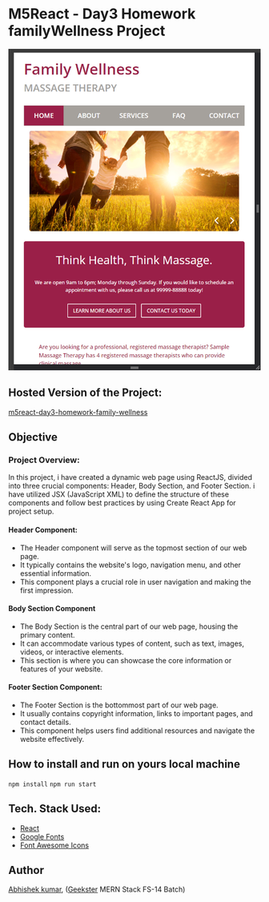 # M5React - Day3 Homework familyWellness Project
![](thumbnail.png)

## Hosted Version of the Project:
[m5react-day3-homework-family-wellness](https://m5react-day3-homework-family-wellness.vercel.app/)

## Objective
### Project Overview:
In this project, i have created a dynamic web page using ReactJS, divided into three crucial components: Header, Body Section, and Footer Section. i have utilized JSX (JavaScript XML) to define the structure of these components and follow best practices by using Create React App for project setup.
#### Header Component:
+ The Header component will serve as the topmost section of our web page.
+ It typically contains the website's logo, navigation menu, and other essential information.
+ This component plays a crucial role in user navigation and making the first impression.
#### Body Section Component
+ The Body Section is the central part of our web page, housing the primary content.
+ It can accommodate various types of content, such as text, images, videos, or interactive elements.
+ This section is where you can showcase the core information or features of your website.
#### Footer Section Component:
+ The Footer Section is the bottommost part of our web page.
+ It usually contains copyright information, links to important pages, and contact details.
+ This component helps users find additional resources and navigate the website effectively.


## How to install and run on yours local machine
`npm install`
`npm run start`

## Tech. Stack Used:
+ [React](https://react.dev/)
+ [Google Fonts](https://fonts.google.com/)
+ [Font Awesome Icons](https://fontawesome.com/)

## Author
[Abhishek kumar](https://www.linkedin.com/in/alex21c/), ([Geekster](https://geekster.in/) MERN Stack FS-14 Batch)


